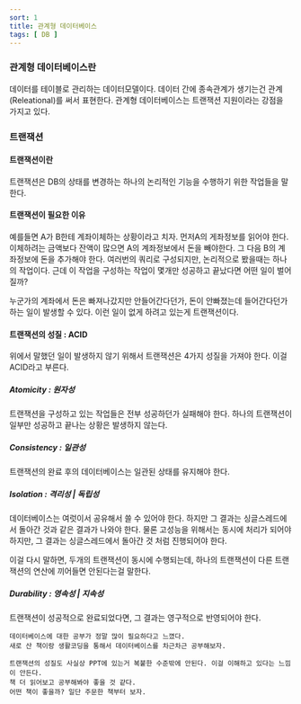 ```yaml
---
sort: 1
title: 관계형 데이터베이스
tags: [ DB ]
---
```




### 관계형 데이터베이스란

데이터를 테이블로 관리하는 데이터모델이다. 데이터 간에 종속관계가 생기는건 관계(Releational)를 써서 표현한다. 관계형 데이터베이스는 트랜잭션 지원이라는 강점을 가지고 있다.

### 트랜잭션

#### 트랜잭션이란

트랜잭션은 DB의 상태를 변경하는 하나의 논리적인 기능을 수행하기 위한 작업들을 말한다. 

#### 트랜잭션이 필요한 이유

예를들면 A가 B한테 계좌이체하는 상황이라고 치자. 먼저A의 게좌정보를 읽어야 한다. 이체하려는 금액보다 잔액이 많으면  A의 계좌정보에서 돈을 빼야한다. 그 다음 B의 계좌정보에 돈을 추가해야 한다. 여러번의 쿼리로 구성되지만, 논리적으로 봤을때는 하나의 작업이다. 근데 이 작업을 구성하는 작업이 몇개만 성공하고 끝났다면 어떤 일이 벌어질까? 

누군가의 계좌에서 돈은 빠져나갔지만 안들어간다던가, 돈이 안빠졌는데 들어간다던가 하는 일이 발생할 수 있다. 이런 일이 없게 하려고 있는게 트랜잭션이다.

#### 트랜잭션의 성질 : ACID

위에서 말했던 일이 발생하지 않기 위해서 트랜잭션은 4가지 성질을 가져야 한다. 이걸 ACID라고 부른다.

##### Atomicity : 원자성

트랜잭션을 구성하고 있는 작업들은 전부 성공하던가 실패해야 한다. 하나의 트랜잭션이 일부만 성공하고 끝나는 상황은 발생하지 않는다.

##### Consistency : 일관성

트랜잭션의 완료 후의 데이터베이스는 일관된 상태를 유지해야 한다. 

##### Isolation : 격리성 | 독립성

데이터베이스는 여럿이서 공유해서 쓸 수 있어야 한다. 하지만 그 결과는 싱글스레드에서 돌아간 것과 같은 결과가 나와야 한다. 물론 고성능을 위해서는 동시에 처리가 되어야 하지만, 그 결과는 싱글스레드에서 돌아간 것 처럼 진행되어야 한다. 

이걸 다시 말하면, 두개의 트랜잭션이 동시에 수행되는데, 하나의 트랜잭션이 다른 트랜잭션의 연산에 끼어들면 안된다는걸 말한다.

##### Durability : 영속성 | 지속성

트랜잭션이 성공적으로 완료되었다면, 그 결과는 영구적으로 반영되어야 한다.

```note
데이터베이스에 대한 공부가 정말 많이 필요하다고 느꼈다.
새로 산 책이랑 생활코딩을 통해서 데이터베이스를 차근차근 공부해보자.

트랜잭션의 성질도 사실상 PPT에 있는거 복붙한 수준밖에 안된다. 이걸 이해하고 있다는 느낌이 안든다.
책 더 읽어보고 공부해봐야 좋을 것 같다.
어떤 책이 좋을까? 일단 주문한 책부터 보자.
```

